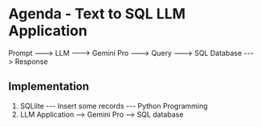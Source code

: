 # Agenda - Text to SQL LLM Application

Prompt ---> LLM ---> Gemini Pro ---> Query ---> SQL Database ---> Response



## Implementation
1. SQLlite --- Insert some records --- Python Programming
2. LLM Application --> Gemini Pro --> SQL database 


